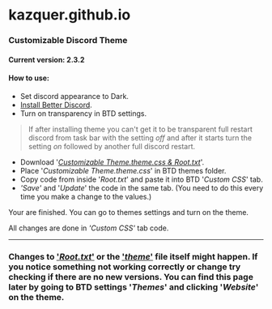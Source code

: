 # kazquer.github.io

### __Customizable Discord Theme__
#### Current version: 2.3.2

#### How to use:
* Set discord appearance to Dark.
* [Install Better Discord](https://betterdiscord.net/home/).
* Turn on transparency in BTD settings. 
> If after installing theme you can't get it to be transparent full restart discord from task bar with the setting *off* and after it starts turn the setting *on* followed by another full discord restart.
* Download '*[Customizable Theme.theme.css & Root.txt](https://github.com/kazquer/CustomizableTheme)*'.
* Place '*Customizable Theme.theme.css*' in BTD themes folder. 
* Copy code from inside '*Root.txt*' and paste it into BTD '*Custom CSS*' tab. 
* *'Save'* and '*Update*' the code in the same tab. (You need to do this every time you make a change to the values.)

Your are finished. You can go to themes settings and turn on the theme.

All changes are done in *'Custom CSS'* tab code.

---
### Changes to ['*Root.txt*'](https://github.com/kazquer/CustomizableTheme/blob/master/Root.txt) or the ['*theme*'](https://github.com/kazquer/CustomizableTheme) file itself might happen. If you notice something not working correctly or change try checking if there are no new versions. You can find this page later by going to BTD settings '*Themes*' and clicking '*Website*' on the theme.
